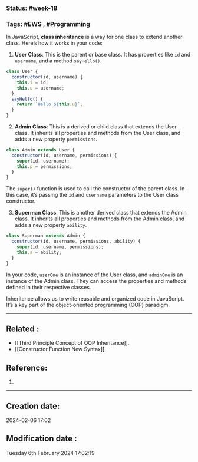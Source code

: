 
### Status: #week-18

### Tags: #EWS  , #Programming 



In JavaScript, **class inheritance** is a way for one class to extend another class. Here’s how it works in your code:

1. **User Class**: This is the parent or base class. It has properties like `id` and `username`, and a method `sayHello()`.

```javascript
class User {
  constructor(id, username) {
    this.i = id;
    this.u = username;
  }
  sayHello() {
    return `Hello ${this.u}`;
  }
}
```

2. **Admin Class**: This is a derived or child class that extends the User class. It inherits all properties and methods from the User class, and adds a new property `permissions`.

```javascript
class Admin extends User {
  constructor(id, username, permissions) {
    super(id, username);
    this.p = permissions;
  }
}
```

The `super()` function is used to call the constructor of the parent class. In this case, it’s passing the `id` and `username` parameters to the User class constructor.

3. **Superman Class**: This is another derived class that extends the Admin class. It inherits all properties and methods from the Admin class, and adds a new property `ability`.

```javascript
class Superman extends Admin {
  constructor(id, username, permissions, ability) {
    super(id, username, permissions);
    this.a = ability;
  }
}
```

In your code, `userOne` is an instance of the User class, and `adminOne` is an instance of the Admin class. They can access the properties and methods defined in their respective classes.

Inheritance allows us to write reusable and organized code in JavaScript. It’s a key part of the object-oriented programming (OOP) paradigm. 


______________________________________________________________________


## Related : 

- [[Third Principle Concept of OOP Inheritance]].
- [[Constructor Function New Syntax]].

## Reference: 

1.  


---

  ## Creation date: 
  
  2024-02-06 17:02 
  
  
   ## Modification date :
   
   Tuesday 6th February 2024 17:02:19